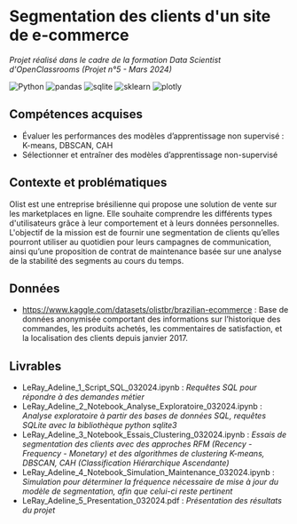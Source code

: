 # Segmentation des clients d'un site de e-commerce

_Projet réalisé dans le cadre de la formation Data Scientist d'OpenClassrooms (Projet n°5 - Mars 2024)_

![Python](https://img.shields.io/badge/python-3670A0?style=for-the-badge&logo=python&logoColor=ffdd54) ![pandas](https://img.shields.io/badge/Pandas-2C2D72?style=for-the-badge&logo=pandas&logoColor=white) ![sqlite](https://img.shields.io/badge/Sqlite-003B57?style=for-the-badge&logo=sqlite&logoColor=white) ![sklearn](https://img.shields.io/badge/scikitlearn-F7931E.svg?style=for-the-badge&logo=scikit-learn&logoColor=white) ![plotly](https://img.shields.io/badge/Plotly-239120?style=for-the-badge&logo=plotly&logoColor=white)


## Compétences acquises
* Évaluer les performances des modèles d’apprentissage non supervisé : K-means, DBSCAN, CAH
* Sélectionner et entraîner des modèles d’apprentissage non-supervisé

## Contexte et problématiques
Olist est une entreprise brésilienne qui propose une solution de vente sur les marketplaces en ligne.
Elle souhaite comprendre les différents types d'utilisateurs grâce à leur comportement et à leurs données personnelles. 
L'objectif de la mission est de fournir une segmentation de clients qu’elles pourront utiliser au quotidien pour leurs campagnes de communication, ainsi qu’une proposition de contrat de maintenance basée sur une analyse de la stabilité des segments au cours du temps.

## Données
* https://www.kaggle.com/datasets/olistbr/brazilian-ecommerce : Base de données anonymisée comportant des informations sur l’historique des commandes, les produits achetés, les commentaires de satisfaction, et la localisation des clients depuis janvier 2017.
  
## Livrables
* LeRay_Adeline_1_Script_SQL_032024.ipynb : *Requêtes SQL pour répondre à des demandes métier*
* LeRay_Adeline_2_Notebook_Analyse_Exploratoire_032024.ipynb : *Analyse exploratoire à partir des bases de données SQL, requêtes SQLite avec la bibliothèque python sqlite3*
* LeRay_Adeline_3_Notebook_Essais_Clustering_032024.ipynb : *Essais de segmentation des clients avec des approches RFM (Recency - Frequency - Monetary) et des algorithmes de clustering K-means, DBSCAN, CAH (Classification Hiérarchique Ascendante)*
* LeRay_Adeline_4_Notebook_Simulation_Maintenance_032024.ipynb : *Simulation pour déterminer la fréquence nécessaire de mise à jour du modèle de segmentation, afin que celui-ci reste pertinent*
* LeRay_Adeline_5_Presentation_032024.pdf : *Présentation des résultats du projet*
